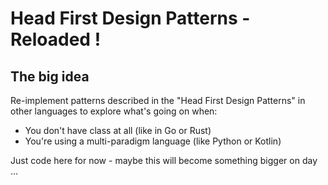 # Head First Design Patterns - Reloaded !

## The big idea

Re-implement patterns described in the "Head First Design Patterns" in other languages to explore what's going on when:

* You don't have class at all (like in Go or Rust)
* You're using a multi-paradigm language (like Python or Kotlin)

Just code here for now - maybe this will become something bigger on day ...
